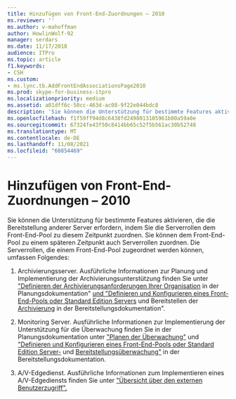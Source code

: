```yaml
---
title: Hinzufügen von Front-End-Zuordnungen – 2010
ms.reviewer: ''
ms.author: v-mahoffman
author: HowlinWolf-92
manager: serdars
ms.date: 11/17/2018
audience: ITPro
ms.topic: article
f1.keywords:
- CSH
ms.custom:
- ms.lync.tb.AddFrontEndAssociationsPage2010
ms.prod: skype-for-business-itpro
ms.localizationpriority: medium
ms.assetid: a01dff6c-50cc-463d-ac08-9f22e044bdc8
description: 'Sie können die Unterstützung für bestimmte Features aktivieren, die die Bereitstellung anderer Server erfordern, indem Sie die Serverrollen dem Front-End-Pool zu diesem Zeitpunkt zuordnen. Sie können dem Front-End-Pool zu einem späteren Zeitpunkt auch Serverrollen zuordnen. Die Serverrollen, die einem Front-End-Pool zugeordnet werden können, umfassen Folgendes:'
ms.openlocfilehash: f1f59ff94d8c6438fd2498013105961b00a59a0e
ms.sourcegitcommit: 67324fe43f50c8414bb65c52f5b561ac30b52748
ms.translationtype: MT
ms.contentlocale: de-DE
ms.lasthandoff: 11/08/2021
ms.locfileid: "60854469"
---
```

# <a name="add-front-end-associations-2010"></a>Hinzufügen von Front-End-Zuordnungen – 2010

Sie können die Unterstützung für bestimmte Features aktivieren, die die Bereitstellung anderer Server erfordern, indem Sie die Serverrollen dem Front-End-Pool zu diesem Zeitpunkt zuordnen. Sie können dem Front-End-Pool zu einem späteren Zeitpunkt auch Serverrollen zuordnen. Die Serverrollen, die einem Front-End-Pool zugeordnet werden können, umfassen Folgendes:

1. Archivierungsserver. Ausführliche Informationen zur Planung und Implementierung der Archivierungsunterstützung finden Sie unter ["Definieren der Archivierungsanforderungen Ihrer Organisation](/previous-versions/office/lync-server-2013/lync-server-2013-defining-your-requirements-for-archiving) in der Planungsdokumentation" [und "Definieren und Konfigurieren eines Front-End-Pools oder Standard Edition Servers](/previous-versions/office/lync-server-2013/lync-server-2013-define-and-configure-a-front-end-pool-or-standard-edition-server) und Bereitstellen der [Archivierung](/previous-versions/office/lync-server-2013/lync-server-2013-deploying-archiving) in der Bereitstellungsdokumentation".

2. Monitoring Server. Ausführliche Informationen zur Implementierung der Unterstützung für die Überwachung finden Sie in der Planungsdokumentation unter ["Planen der Überwachung"](/previous-versions/office/lync-server-2013/lync-server-2013-planning-for-monitoring) und ["Definieren und Konfigurieren eines Front-End-Pools oder Standard Edition Server-](/previous-versions/office/lync-server-2013/lync-server-2013-define-and-configure-a-front-end-pool-or-standard-edition-server) und [Bereitstellungsüberwachung"](/previous-versions/office/lync-server-2013/lync-server-2013-deploying-monitoring) in der Bereitstellungsdokumentation.

3. A/V-Edgedienst. Ausführliche Informationen zum Implementieren eines A/V-Edgediensts finden Sie unter ["Übersicht über den externen Benutzerzugriff".](/previous-versions/office/lync-server-2013/lync-server-2013-overview-of-external-user-access)